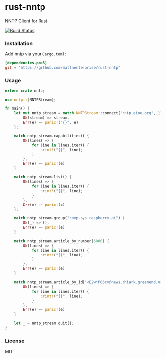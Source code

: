 rust-nntp
================
NNTP Client for Rust

[![Build Status](https://travis-ci.org/mattnenterprise/rust-nntp.svg)](https://travis-ci.org/mattnenterprise/rust-nntp)

### Installation

Add nntp via your `Cargo.toml`:
```toml
[dependencies.pop3]
git = "https://github.com/mattnenterprise/rust-nntp"
```

### Usage
```rs
extern crate nntp;

use nntp::{NNTPStream};

fn main() {
	let mut nntp_stream = match NNTPStream::connect("nntp.aioe.org", 119) {
		Ok(stream) => stream,
		Err(e) => panic!("{}", e)
	};

	match nntp_stream.capabilities() {
		Ok(lines) => {
			for line in lines.iter() {
				print!("{}", line);
			}
		},
		Err(e) => panic!(e)
	}

	match nntp_stream.list() {
		Ok(lines) => {
			for line in lines.iter() {
				print!("{}", line);
			}
		},
		Err(e) => panic!(e)
	};

	match nntp_stream.group("comp.sys.raspberry-pi") {
		Ok(_) => (),
		Err(e) => panic!(e)
	}

	match nntp_stream.article_by_number(6000) {
		Ok(lines) => {
			for line in lines.iter() {
				print!("{}", line);
			}
		},
		Err(e) => panic!(e)
	}

	match nntp_stream.article_by_id("<E2w*P06cv@news.chiark.greenend.org.uk>") {
		Ok(lines) => {
			for line in lines.iter() {
				print!("{}", line);
			}
		},
		Err(e) => panic!(e)
	}	

	let _ = nntp_stream.quit();
}
```

### License

MIT
